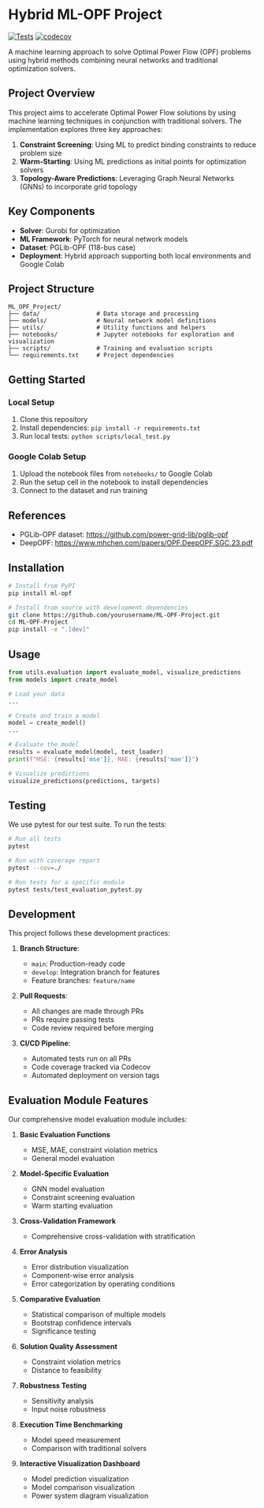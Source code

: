 # Hybrid ML-OPF Project

[![Tests](https://github.com/yourusername/ML-OPF-Project/actions/workflows/tests.yml/badge.svg)](https://github.com/yourusername/ML-OPF-Project/actions/workflows/tests.yml)
[![codecov](https://codecov.io/gh/yourusername/ML-OPF-Project/branch/main/graph/badge.svg)](https://codecov.io/gh/yourusername/ML-OPF-Project)

A machine learning approach to solve Optimal Power Flow (OPF) problems using hybrid methods combining neural networks and traditional optimization solvers.

## Project Overview

This project aims to accelerate Optimal Power Flow solutions by using machine learning techniques in conjunction with traditional solvers. The implementation explores three key approaches:

1. **Constraint Screening**: Using ML to predict binding constraints to reduce problem size
2. **Warm-Starting**: Using ML predictions as initial points for optimization solvers
3. **Topology-Aware Predictions**: Leveraging Graph Neural Networks (GNNs) to incorporate grid topology

## Key Components

- **Solver**: Gurobi for optimization
- **ML Framework**: PyTorch for neural network models
- **Dataset**: PGLib-OPF (118-bus case)
- **Deployment**: Hybrid approach supporting both local environments and Google Colab

## Project Structure

```
ML_OPF_Project/
├── data/                # Data storage and processing
├── models/              # Neural network model definitions
├── utils/               # Utility functions and helpers
├── notebooks/           # Jupyter notebooks for exploration and visualization
├── scripts/             # Training and evaluation scripts
└── requirements.txt     # Project dependencies
```

## Getting Started

### Local Setup

1. Clone this repository
2. Install dependencies: `pip install -r requirements.txt`
3. Run local tests: `python scripts/local_test.py`

### Google Colab Setup

1. Upload the notebook files from `notebooks/` to Google Colab
2. Run the setup cell in the notebook to install dependencies
3. Connect to the dataset and run training

## References

- PGLib-OPF dataset: https://github.com/power-grid-lib/pglib-opf
- DeepOPF: https://www.mhchen.com/papers/OPF.DeepOPF.SGC.23.pdf

## Installation

```bash
# Install from PyPI
pip install ml-opf

# Install from source with development dependencies
git clone https://github.com/yourusername/ML-OPF-Project.git
cd ML-OPF-Project
pip install -e ".[dev]"
```

## Usage

```python
from utils.evaluation import evaluate_model, visualize_predictions
from models import create_model

# Load your data
...

# Create and train a model
model = create_model()
...

# Evaluate the model
results = evaluate_model(model, test_loader)
print(f"MSE: {results['mse']}, MAE: {results['mae']}")

# Visualize predictions
visualize_predictions(predictions, targets)
```

## Testing

We use pytest for our test suite. To run the tests:

```bash
# Run all tests
pytest

# Run with coverage report
pytest --cov=./

# Run tests for a specific module
pytest tests/test_evaluation_pytest.py
```

## Development

This project follows these development practices:

1. **Branch Structure**:
   - `main`: Production-ready code
   - `develop`: Integration branch for features
   - Feature branches: `feature/name`

2. **Pull Requests**:
   - All changes are made through PRs
   - PRs require passing tests
   - Code review required before merging

3. **CI/CD Pipeline**:
   - Automated tests run on all PRs
   - Code coverage tracked via Codecov
   - Automated deployment on version tags

## Evaluation Module Features

Our comprehensive model evaluation module includes:

1. **Basic Evaluation Functions**
   - MSE, MAE, constraint violation metrics
   - General model evaluation

2. **Model-Specific Evaluation**
   - GNN model evaluation
   - Constraint screening evaluation
   - Warm starting evaluation

3. **Cross-Validation Framework**
   - Comprehensive cross-validation with stratification

4. **Error Analysis**
   - Error distribution visualization
   - Component-wise error analysis
   - Error categorization by operating conditions

5. **Comparative Evaluation**
   - Statistical comparison of multiple models
   - Bootstrap confidence intervals
   - Significance testing

6. **Solution Quality Assessment**
   - Constraint violation metrics
   - Distance to feasibility

7. **Robustness Testing**
   - Sensitivity analysis
   - Input noise robustness

8. **Execution Time Benchmarking**
   - Model speed measurement
   - Comparison with traditional solvers

9. **Interactive Visualization Dashboard**
   - Model prediction visualization
   - Model comparison visualization
   - Power system diagram visualization
